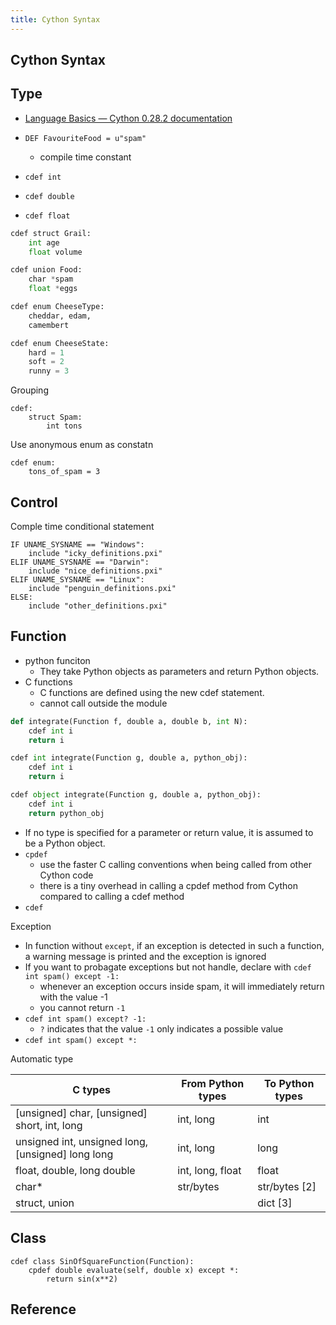 ```yaml
---
title: Cython Syntax
---
```


## Cython Syntax

## Type
* [Language Basics — Cython 0.28.2 documentation](http://docs.cython.org/en/latest/src/userguide/language_basics.html)

* `DEF FavouriteFood = u"spam"`
    * compile time constant
* `cdef int`
* `cdef double`
* `cdef float`

```python
cdef struct Grail:
    int age
    float volume

cdef union Food:
    char *spam
    float *eggs

cdef enum CheeseType:
    cheddar, edam,
    camembert

cdef enum CheeseState:
    hard = 1
    soft = 2
    runny = 3
```

Grouping

```
cdef:
    struct Spam:
        int tons
```

Use anonymous enum as constatn

```
cdef enum:
    tons_of_spam = 3
```

## Control
Comple time conditional statement

```
IF UNAME_SYSNAME == "Windows":
    include "icky_definitions.pxi"
ELIF UNAME_SYSNAME == "Darwin":
    include "nice_definitions.pxi"
ELIF UNAME_SYSNAME == "Linux":
    include "penguin_definitions.pxi"
ELSE:
    include "other_definitions.pxi"
```

## Function
* python funciton
    * They take Python objects as parameters and return Python objects.
* C functions
    * C functions are defined using the new cdef statement.
    * cannot call outside the module

```python
def integrate(Function f, double a, double b, int N):
    cdef int i
    return i

cdef int integrate(Function g, double a, python_obj):
    cdef int i
    return i

cdef object integrate(Function g, double a, python_obj):
    cdef int i
    return python_obj
```

* If no type is specified for a parameter or return value, it is assumed to be a Python object.
* `cpdef`
    * use the faster C calling conventions when being called from other Cython code
    * there is a tiny overhead in calling a cpdef method from Cython compared to calling a cdef method
* `cdef`

Exception

* In function without `except`, if an exception is detected in such a function, a warning message is printed and the exception is ignored
* If you want to probagate exceptions but not handle, declare with `cdef int spam() except -1:`
    * whenever an exception occurs inside spam, it will immediately return with the value -1
    * you cannot return `-1`
* `cdef int spam() except? -1:`
    * `?` indicates that the value `-1` only indicates a possible value
* `cdef int spam() except *:`

Automatic type

| C types                                           | From Python types | To Python types |
|---------------------------------------------------|-------------------|-----------------|
| [unsigned] char, [unsigned] short, int, long      | int, long         | int             |
| unsigned int, unsigned long, [unsigned] long long | int, long         | long            |
| float, double, long double                        | int, long, float  | float           |
| char*                                             | str/bytes         | str/bytes [2]   |
| struct, union                                     |                   | dict [3]        |


## Class

```
cdef class SinOfSquareFunction(Function):
    cpdef double evaluate(self, double x) except *:
        return sin(x**2)
```

## Reference

